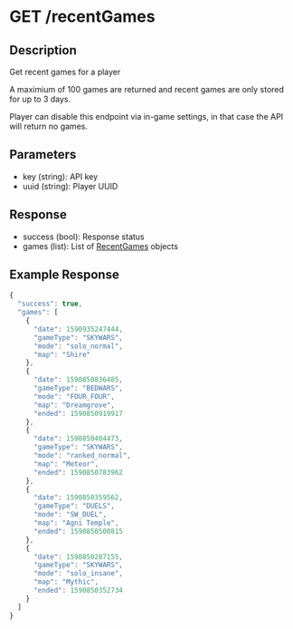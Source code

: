 # GET /recentGames

## Description

Get recent games for a player

A maximium of 100 games are returned and recent games are only stored for up to 3 days.

Player can disable this endpoint via in-game settings, in that case the API will return no games.

## Parameters

* key (string): API key
* uuid (string): Player UUID

## Response

* success (bool): Response status
* games (list): List of [RecentGames](../../object/recentgames.md) objects

## Example Response

```js
{
  "success": true,
  "games": [
    {
      "date": 1590935247444,
      "gameType": "SKYWARS",
      "mode": "solo_normal",
      "map": "Shire"
    },
    {
      "date": 1590850836485,
      "gameType": "BEDWARS",
      "mode": "FOUR_FOUR",
      "map": "Dreamgrove",
      "ended": 1590850919917
    },
    {
      "date": 1590850404473,
      "gameType": "SKYWARS",
      "mode": "ranked_normal",
      "map": "Meteor",
      "ended": 1590850783962
    },
    {
      "date": 1590850359562,
      "gameType": "DUELS",
      "mode": "SW_DUEL",
      "map": "Agni Temple",
      "ended": 1590850500815
    },
    {
      "date": 1590850287155,
      "gameType": "SKYWARS",
      "mode": "solo_insane",
      "map": "Mythic",
      "ended": 1590850352734
    }
  ]
}
```
